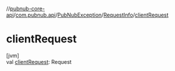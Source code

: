 //[pubnub-core-api](../../../../index.md)/[com.pubnub.api](../../index.md)/[PubNubException](../index.md)/[RequestInfo](index.md)/[clientRequest](client-request.md)

# clientRequest

[jvm]\
val [clientRequest](client-request.md): Request
